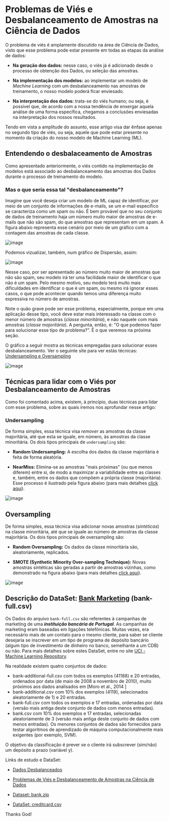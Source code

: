 # Problemas de Viés e Desbalanceamento de Amostras na Ciência de Dados

O problema de viés é amplamente discutido na área de Ciência de Dados, visto que esse problema pode estar presente em todas as etapas da análise de dados:

* **Na geração dos dados:** nesse caso, o viés já é adicionado desde o processo de obtenção dos Dados, ou seleção das amostras.

* **Na implementação dos modelos:** ao implementar um modelo de _Machine Learning_ com um desbalanceamento nas amostras de treinamento, o nosso modelo poderá ficar enviesado.

* **Na interpretação dos dados:** trata-se do viés humano; ou seja, é possível que, de acordo com a nossa tendência de enxergar aquela análise de uma forma específica, chegamos a conclusões enviesadas na interpretação dos nossos resultados.


Tendo em vista a amplitude do assunto, esse artigo visa dar ênfase apenas no segundo tipo de viés, ou seja, aquele que pode estar presente no momento da criação do nosso modelo de Machine Learning (ML).

## Entendendo o desbalaceamento de Amostras

Como apresentado anteriormente, o viés contido na implementação de modelos está associado ao desbalanceamento das amostras dos Dados durante o processo de treinamento do modelo. 

### Mas o que seria essa tal "desbalanceamento"?

Imagine que você deseja criar um modelo de ML capaz de identificar, por meio de um conjunto de informações de e-mails, se um e-mail específico se caracteriza como um spam ou não. É bem provável que no seu conjunto de dados de treinamento haja um número muito maior de amostras de e-mails que não são spam, do que amostras que representam em um spam. A figura abaixo representa esse cenário por meio de um gráfico com a contagem das amostras de cada classe.

![image](https://user-images.githubusercontent.com/69597971/152691515-abf571a8-c10d-4b5a-b47d-31612a0a73b2.png)

Podemos vizualizar, também, num gráfico de Dispersão, assim:

![image](https://user-images.githubusercontent.com/69597971/152691943-011530c3-3349-4b0b-87bc-40fff1bca437.png)

Nesse caso, por ser apresentado ao número muito maior de amostras que não são spam, seu modelo irá ter uma facilidade maior de identificar o que não é um spam. Pelo mesmo motivo, seu modelo terá muito mais dificuldades em identificar o que é um spam, ou mesmo irá ignorar esses casos, o que pode acontecer quando temos uma diferença muito expressiva no número de amostras.

Note o quão grave pode ser esse problema, especialmente, porque em uma aplicação desse tipo, você deve estar mais interessado na classe com o menor número de amostras (_classe minoritária_), e não naquele com mais amostras (_classe majoritária_). A pergunta, então, é: "O que podemos fazer para solucionar esse tipo de problema?". É o que veremos na próxima seção. 

O gráfico a seguir mostra as técnicas empregadas para solucionar esses desbalanceamento. Ver o seguinte site para ver estás técnicas: [Undersampling e Oversampling](https://medium.com/data-hackers/como-lidar-com-dados-desbalanceados-em-problemas-de-classifica%C3%A7%C3%A3o-17c4d4357ef9)

![image](https://user-images.githubusercontent.com/69597971/152692275-b4873e13-d7e4-43b5-b640-f850626359f3.png)

## Técnicas para lidar com o Viés por Desbalanceamento de Amostras

Como foi comentado acima, existem, à princípio, duas técnicas para lidar com esse problema, sobre as quais iremos nos aprofundar nesse artigo:

### Undersampling

De forma simples, essa técnica visa _remover_ as amostras da classe majoritária, até que esta se iguale, em número, às amostras da classe minoritária. Os dois tipos principais de ``undersampling`` são:

* **Random Undersampling:** A escolha dos dados da classe majoritária é feita de forma aleatória.

* **NearMiss:** Elimina-se as amostras "mais próximas" (ou que menos diferem) entre si, de modo a maximizar a variabilidade entre as classes e, também, entre os dados que compõem a própria classe (majoritária). Esse processo é ilustrado pela figura abaixo (para mais detalhes [click aqui](https://dev.to/charfaouiyounes/resampling-to-properly-handle-imbalanced-datasets-in-machine-learning-4anb)).

![image](https://user-images.githubusercontent.com/69597971/152694643-e4fc798e-21be-4265-8bdc-987137d275ee.png)


## Oversampling

De forma simples, essa técnica visa adicionar novas amostras (_sintéticas_) na classe minoritária, até que se iguale ao número de amostras da classe majoritária. Os dois tipos principais de oversampling são:

* **Random Oversampling:** Os dados da classe minoritária são, aleatoriamente, replicados.

* **SMOTE (Synthetic Minority Over-sampling Technique):** Novas amostras sintéticas são geradas a partir de amostras vizinhas, como demonstrado na figura abaixo (para mais detalhes [click aqui](https://dev.to/charfaouiyounes/resampling-to-properly-handle-imbalanced-datasets-in-machine-learning-4anb)).


![image](https://user-images.githubusercontent.com/69597971/152694892-3b86eaf1-3bdd-40a5-a996-c1c9e2b46631.png)


## Descrição do DataSet: [Bank Marketing](https://archive.ics.uci.edu/ml/datasets/Bank+Marketing) (bank-full.csv)

Os Dados do arquivo ``bank-full.csv`` são referentes à campanhas de marketing de uma **_instituição bancária de Portugal_**. As campanhas de marketing eram baseadas em ligações telefônicas. Muitas vezes, era necessário mais de um contato para o mesmo cliente, para saber se cliente desejaria se inscrever em um tipo de programa de depósito bancário (algum tipo de investimento de dinheiro no banco, semelhante a um CDB) ou não. Para mais detalhes sobre estes DataSet, entre no site [UCI - Machine Learning Repository](https://archive.ics.uci.edu/ml/datasets/Bank+Marketing).

Na realidade existem quatro conjuntos de dados:
* bank-additional-full.csv com todos os exemplos (41188) e 20 entradas, ordenados por data (de maio de 2008 a novembro de 2010), muito próximos aos dados analisados ​​em [Moro et al., 2014 ]
* bank-additional.csv com 10% dos exemplos (4119), selecionados aleatoriamente de 1) e 20 entradas.
* bank-full.csv com todos os exemplos e 17 entradas, ordenadas por data (versão mais antiga deste conjunto de dados com menos entradas).
* bank.csv com 10% dos exemplos e 17 entradas, selecionadas aleatoriamente de 3 (versão mais antiga deste conjunto de dados com menos entradas).
Os menores conjuntos de dados são fornecidos para testar algoritmos de aprendizado de máquina computacionalmente mais exigentes (por exemplo, SVM).

O objetivo da classificação é prever se o cliente irá subscrever (sim/não) um depósito a prazo (variável y).













Links de estudo e DataSet:

* [Dados Desbalanceados](https://sigmoidal.ai/como-lidar-com-dados-desbalanceados/)

* [Problemas de Viés e Desbalanceamento de Amostras na Ciência de Dados](https://letscode-academy.com/blog/problemas-de-vies-e-desbalanceamento-de-amostras-na-ciencia-de-dados)

* [Dataset: bank.zip](https://archive.ics.uci.edu/ml/datasets/Bank+Marketing)

* [DataSet: creditcard.csv](https://www.dropbox.com/s/b44o3t3ehmnx2b7/creditcard.csv?dl=1)



Thanks God!





